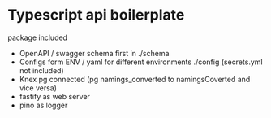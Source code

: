 # Typescript api boilerplate
package included
 * OpenAPI / swagger schema first in ./schema
 * Configs form ENV / yaml for different environments ./config (secrets.yml not included)
 * Knex pg connected (pg namings_converted to namingsCoverted and vice versa)
 * fastify as web server
 * pino as logger
   
